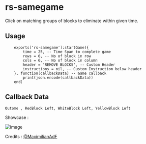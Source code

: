 # rs-samegame
 Click on matching groups of blocks to eliminate within given time.

## Usage
```
    exports['rs-samegame']:startGame({
        time = 25, -- Time Span to complete game
        rows = 6, -- No of block in row
        cols = 6, -- No of block in column
        header = 'REMOVE BLOCKS', -- Custom Header
        instructions = nil, -- Custom Instruction below header
    }, function(callbackData) -- Game callback
        print(json.encode(callbackData))
    end)
```

## Callback Data
`Outome , RedBlock Left, WhiteBlock Left, YellowBlock Left`

Showcase : 

![image](https://github.com/Risky-Shot/rs-samegame/assets/52458646/67fa9b75-fb49-4725-a4d8-feaaba894a55)


Credits : [@MaximilianAdF](https://github.com/MaximilianAdF)
